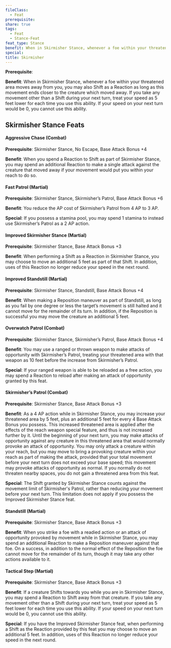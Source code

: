 ```yaml
---
fileClass:
  - Feat
prerequisite: 
share: true
tags:
  - Feat
  - Stance-Feat
feat_type: Stance
benefit: When in Skirmisher Stance, whenever a foe within your threatened area moves away from you, you may also Shift as a Reaction as long as this movement ends closer to the creature which moved away. If you take any movement other than a Shift during your next turn, treat your speed as 5 feet lower for each time you use this ability. If your speed on your next turn would be 0, you cannot use this ability.
special: 
title: Skirmisher
---
```


**Prerequisite**: 

**Benefit**: When in Skirmisher Stance, whenever a foe within your threatened area moves away from you, you may also Shift as a Reaction as long as this movement ends closer to the creature which moved away. If you take any movement other than a Shift during your next turn, treat your speed as 5 feet lower for each time you use this ability. If your speed on your next turn would be 0, you cannot use this ability.
## Skirmisher Stance Feats

<h4><span><p>Aggressive Chase (Combat)</p></span></h4><p><span><p><b>Prerequisite</b>:    Skirmisher Stance, No Escape, Base Attack Bonus +4<br></p></span></p><p><span><p><b>Benefit</b>:    When you spend a Reaction to Shift as part of Skirmisher Stance, you may spend an additional Reaction to make a single attack against the creature that moved away if your movement would put you within your reach to do so.<br></p></span></p><h4><span><p>Fast Patrol (Martial)</p></span></h4><p><span><p><b>Prerequisite</b>:    Skirmisher Stance, Skirmisher’s Patrol, Base Attack Bonus +6<br></p></span></p><p><span><p><b>Benefit</b>:    You reduce the AP cost of Skirmisher’s Patrol from 4 AP to 3 AP.<br></p></span></p><p><span><p><b>Special</b>:    If you possess a stamina pool, you may spend 1 stamina to instead use Skirmisher’s Patrol as a 2 AP action.<br></p></span></p><h4><span><p>Improved Skirmisher Stance (Martial)</p></span></h4><p><span><p><b>Prerequisite</b>:    Skirmisher Stance, Base Attack Bonus +3<br></p></span></p><p><span><p><b>Benefit</b>:    When performing a Shift as a Reaction in Skirmisher Stance, you may choose to move an additional 5 feet as part of that Shift. In addition, uses of this Reaction no longer reduce your speed in the next round.<br></p></span></p><h4><span><p>Improved Standstill (Martial)</p></span></h4><p><span><p><b>Prerequisite</b>:    Skirmisher Stance, Standstill, Base Attack Bonus +4<br></p></span></p><p><span><p><b>Benefit</b>:    When making a Reposition maneuver as part of Standstill, as long as you fail by one degree or less the target’s movement is still halted and it cannot move for the remainder of its turn. In addition, if the Reposition is successful you may move the creature an additional 5 feet.<br></p></span></p><h4><span><p>Overwatch Patrol (Combat)</p></span></h4><p><span><p><b>Prerequisite</b>:    Skirmisher Stance, Skirmisher’s Patrol, Base Attack Bonus +4<br></p></span></p><p><span><p><b>Benefit</b>:    You may use a ranged or thrown weapon to make attacks of opportunity with Skirmisher’s Patrol, treating your threatened area with that weapon as 10 feet before the increase from Skirmisher’s Patrol.<br></p></span></p><p><span><p><b>Special</b>:    If your ranged weapon is able to be reloaded as a free action, you may spend a Reaction to reload after making an attack of opportunity granted by this feat.<br></p></span></p><h4><span><p>Skirmisher’s Patrol (Combat)</p></span></h4><p><span><p><b>Prerequisite</b>:    Skirmisher Stance, Base Attack Bonus +3<br></p></span></p><p><span><p><b>Benefit</b>:    As a 4 AP action while in Skirmisher Stance, you may increase your threatened area by 5 feet, plus an additional 5 feet for every 4 Base Attack Bonus you possess. This increased threatened area is applied after the effects of the reach weapon special feature, and thus is not increased further by it. Until the beginning of your next turn, you may make attacks of opportunity against any creature in this threatened area that would normally provoke an attack of opportunity. You may only attack a creature within your reach, but you may move to bring a provoking creature within your reach as part of making the attack, provided that your total movement before your next turn does not exceed your base speed; this movement may provoke attacks of opportunity as normal. If you normally do not threaten nearby spaces, you do not gain a threatened area from this feat.<br></p></span></p><p><span><p><b>Special</b>:    The Shift granted by Skirmisher Stance counts against the movement limit of Skirmisher's Patrol, rather than reducing your movement before your next turn. This limitation does not apply if you possess the Improved Skirmisher Stance feat.<br></p></span></p><h4><span><p>Standstill (Martial)</p></span></h4><p><span><p><b>Prerequisite</b>:    Skirmisher Stance, Base Attack Bonus +3<br></p></span></p><p><span><p><b>Benefit</b>:    When you strike a foe with a readied action or an attack of opportunity provoked by movement while in Skirmisher Stance, you may spend an additional Reaction to make a Reposition maneuver against that foe. On a success, in addition to the normal effect of the Reposition the foe cannot move for the remainder of its turn, though it may take any other actions available to it.<br></p></span></p><h4><span><p>Tactical Step (Martial)</p></span></h4><p><span><p><b>Prerequisite</b>:    Skirmisher Stance, Base Attack Bonus +3<br></p></span></p><p><span><p><b>Benefit</b>:     If a creature Shifts towards you while you are in Skirmisher Stance, you may spend a Reaction to Shift away from that creature. If you take any movement other than a Shift during your next turn, treat your speed as 5 feet lower for each time you use this ability. If your speed on your next turn would be 0, you cannot use this ability.<br></p></span></p><p><span><p><b>Special</b>:    If you have the Improved Skirmisher Stance feat, when performing a Shift as the Reaction provided by this feat you may choose to move an additional 5 feet. In addition, uses of this Reaction no longer reduce your speed in the next round.<br></p></span></p>
